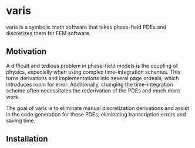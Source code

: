# varis
varis is a symbolic math software that takes phase-field PDEs and discretizes them for FEM software.

## Motivation
A difficult and tedious problem in phase-field models is the coupling of physics, especially when using complex time-integration schemes. This turns derivations and implementations into several page ordeals, which introduces room for error. Additionally, changing the time-integration scheme often necessitates the rederivation of the PDEs and much more work.

The goal of varis is to eliminate manual discretization derivations and assist in the code generation for these PDEs, eliminating transcription errors and saving time.

## Installation

